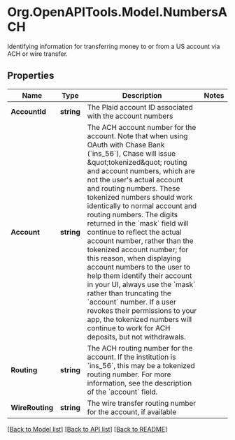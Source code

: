 # Org.OpenAPITools.Model.NumbersACH
Identifying information for transferring money to or from a US account via ACH or wire transfer.

## Properties

Name | Type | Description | Notes
------------ | ------------- | ------------- | -------------
**AccountId** | **string** | The Plaid account ID associated with the account numbers | 
**Account** | **string** | The ACH account number for the account.  Note that when using OAuth with Chase Bank (&#x60;ins_56&#x60;), Chase will issue \&quot;tokenized\&quot; routing and account numbers, which are not the user&#39;s actual account and routing numbers. These tokenized numbers should work identically to normal account and routing numbers. The digits returned in the &#x60;mask&#x60; field will continue to reflect the actual account number, rather than the tokenized account number; for this reason, when displaying account numbers to the user to help them identify their account in your UI, always use the &#x60;mask&#x60; rather than truncating the &#x60;account&#x60; number. If a user revokes their permissions to your app, the tokenized numbers will continue to work for ACH deposits, but not withdrawals. | 
**Routing** | **string** | The ACH routing number for the account. If the institution is &#x60;ins_56&#x60;, this may be a tokenized routing number. For more information, see the description of the &#x60;account&#x60; field. | 
**WireRouting** | **string** | The wire transfer routing number for the account, if available | 

[[Back to Model list]](../README.md#documentation-for-models) [[Back to API list]](../README.md#documentation-for-api-endpoints) [[Back to README]](../README.md)

